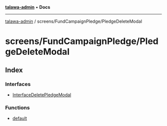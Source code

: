 [**talawa-admin**](../../../README.md) • **Docs**

***

[talawa-admin](../../../modules.md) / screens/FundCampaignPledge/PledgeDeleteModal

# screens/FundCampaignPledge/PledgeDeleteModal

## Index

### Interfaces

- [InterfaceDeletePledgeModal](interfaces/InterfaceDeletePledgeModal.md)

### Functions

- [default](functions/default.md)
